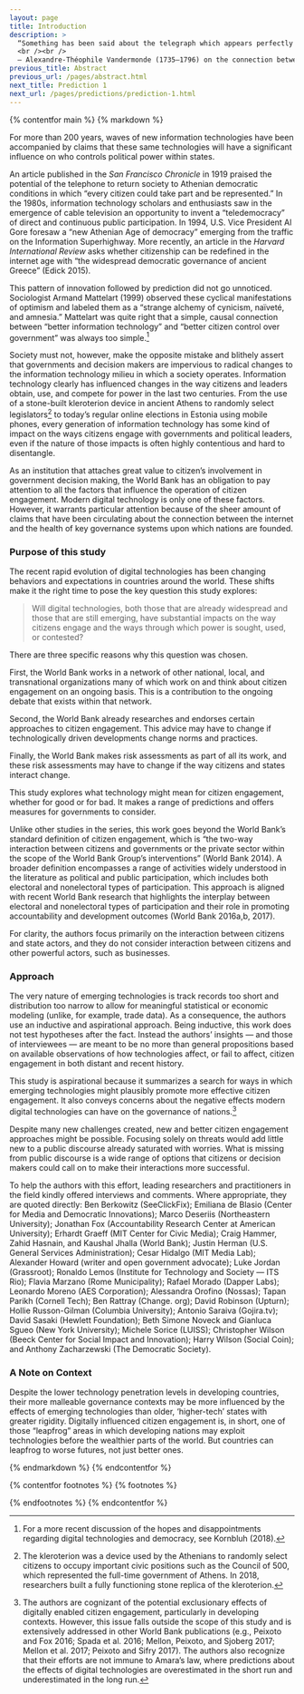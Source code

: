 ```yaml
---
layout: page
title: Introduction
description: >
  “Something has been said about the telegraph which appears perfectly right to me and gives the right measure of its importance. Such invention might be enough to render democracy possible in its largest scale. Many respectable men, among them Jean-Jacques Rousseau, have thought that democracy was impossible within large constituencies.… The invention of the telegraph is a novelty that Rousseau did not expect to happen. It enables long- distance communication at the same pace and clarity than that of conversation in a living room. This solution may address by itself the objections to large [direct] democratic republics. It may even be done in the absence of representative constitutions.”
  <br /><br />
  — Alexandre-Théophile Vandermonde (1735–1796) on the connection between democratic practice and the telescope-based Chappe Telegraph
previous_title: Abstract
previous_url: /pages/abstract.html
next_title: Prediction 1
next_url: /pages/predictions/prediction-1.html
---
```


{% contentfor main %}
{% markdown %}

For more than 200 years, waves of new information technologies have been accompanied by claims that these same technologies will have a significant influence on who controls political power within states.

An article published in the *San Francisco Chronicle* in 1919 praised the potential of the telephone to return society to Athenian democratic conditions in which “every citizen could take part and be represented.” In the 1980s, information technology scholars and enthusiasts saw in the emergence of cable television an opportunity to invent a “teledemocracy” of direct and continuous public participation. In 1994, U.S. Vice President Al Gore foresaw a “new Athenian Age of democracy” emerging from the traffic on the Information Superhighway. More recently, an article in the *Harvard International Review* asks whether citizenship can be redefined in the internet age with “the widespread democratic governance of ancient Greece” (Edick 2015).

This pattern of innovation followed by prediction did not go unnoticed. Sociologist Armand Mattelart (1999) observed these cyclical manifestations of optimism and labeled them as a “strange alchemy of cynicism, naïveté, and amnesia.” Mattelart was quite right that a simple, causal connection between “better information technology” and “better citizen control over government” was always too simple.[^1]

Society must not, however, make the opposite mistake and blithely assert that governments and decision makers are impervious to radical changes to the information technology milieu in which a society operates. Information technology clearly has influenced changes in the way citizens and leaders obtain, use, and compete for power in the last two centuries. From the use of a stone-built kleroterion device in ancient Athens to randomly select legislators[^2] to today’s regular online elections in Estonia using mobile phones, every generation of information technology has some kind of impact on the ways citizens engage with governments and political leaders, even if the nature of those impacts is often highly contentious and hard to disentangle.

As an institution that attaches great value to citizen’s involvement in government decision making, the World Bank has an obligation to pay attention to all the factors that influence the operation of citizen engagement. Modern digital technology is only one of these factors. However, it warrants particular attention because of the sheer amount of claims that have been circulating about the connection between the internet and the health of key governance systems upon which nations are founded.

### Purpose of this study

The recent rapid evolution of digital technologies has been changing behaviors and expectations in countries around the world. These shifts make it the right time to pose the key question this study explores:

> Will digital technologies, both those that are already widespread and those that are still emerging, have substantial impacts on the way citizens engage and the ways through which power is sought, used, or contested?

There are three specific reasons why this question was chosen.

First, the World Bank works in a network of other national, local, and transnational organizations many of which work on and think about citizen engagement on an ongoing basis. This is a contribution to the ongoing debate that exists within that network.

Second, the World Bank already researches and endorses certain approaches to citizen engagement. This advice may have to change if technologically driven developments change norms and practices. 

Finally, the World Bank makes risk assessments as part of all its work, and these risk assessments may have to change if the way citizens and states interact change.

This study explores what technology might mean for citizen engagement, whether for good or for bad. It makes a range of predictions and offers measures for governments to consider.

Unlike other studies in the series, this work goes beyond the World Bank’s standard definition of citizen engagement, which is “the two-way interaction between citizens and governments or the private sector within the scope of the World Bank Group’s interventions” (World Bank 2014). A broader definition encompasses a range of activities widely understood in the literature as political and public participation, which includes both electoral and nonelectoral types of participation. This approach is aligned with recent World Bank research that highlights the interplay between electoral and nonelectoral types of participation and their role in promoting accountability and development outcomes (World Bank 2016a,b, 2017).

For clarity, the authors focus primarily on the interaction between citizens and state actors, and they do not consider interaction between citizens and other powerful actors, such as businesses.

### Approach

The very nature of emerging technologies is track records too short and distribution too narrow to allow for meaningful statistical or economic modeling (unlike, for example, trade data). As a consequence, the authors use an inductive and aspirational approach. Being inductive, this work does not test hypotheses after the fact. Instead the authors’ insights — and those of interviewees — are meant to be no more than general propositions based on available observations of how technologies affect, or fail to affect, citizen engagement in both distant and recent history.

This study is aspirational because it summarizes a search for ways in which emerging technologies might plausibly promote more effective citizen engagement. It also conveys concerns about the negative effects modern digital technologies can have on the governance of nations.[^3]

Despite many new challenges created, new and better citizen engagement approaches might be possible. Focusing solely on threats would add little new to a public discourse already saturated with worries. What is missing from public discourse is a wide range of options that citizens or decision makers could call on to make their interactions more successful.

To help the authors with this effort, leading researchers and practitioners in the field kindly offered interviews and comments. Where appropriate, they are quoted directly: Ben Berkowitz (SeeClickFix); Emiliana de Blasio (Center for Media and Democratic Innovations); Marco Deseriis (Northeastern University); Jonathan Fox (Accountability Research Center at American University); Erhardt Graeff (MIT Center for Civic Media); Craig Hammer, Zahid Hasnain, and Kaushal Jhalla (World Bank); Justin Herman (U.S. General Services Administration); Cesar Hidalgo (MIT Media Lab); Alexander Howard (writer and open government advocate); Luke Jordan (Grassroot); Ronaldo Lemos (Institute for Technology and Society — ITS Rio); Flavia Marzano (Rome Municipality); Rafael Morado (Dapper Labs); Leonardo Moreno (AES Corporation); Alessandra Orofino (Nossas); Tapan Parikh (Cornell Tech); Ben Rattray (Change. org); David Robinson (Upturn); Hollie Russon-Gilman (Columbia University); Antonio Saraiva (Gojira.tv); David Sasaki (Hewlett Foundation); Beth Simone Noveck and Gianluca Sgueo (New York University); Michele Sorice (LUISS); Christopher Wilson (Beeck Center for Social Impact and Innovation); Harry Wilson (Social Coin); and Anthony Zacharzewski (The Democratic Society).

### A Note on Context

Despite the lower technology penetration levels in developing countries, their more malleable governance contexts may be more influenced by the effects of emerging technologies than older, ‘higher-tech’ states with greater rigidity. Digitally influenced citizen engagement is, in short, one of those “leapfrog” areas in which developing nations may exploit technologies before the wealthier parts of the world. But countries can leapfrog to worse futures, not just better ones.

{% endmarkdown %}
{% endcontentfor %}

{% contentfor footnotes %}
{% footnotes %}

[^1]: For a more recent discussion of the hopes and disappointments regarding digital technologies and democracy, see Kornbluh (2018).

[^2]: The kleroterion was a device used by the Athenians to randomly select citizens to occupy important civic positions such as the Council of 500, which represented the full-time government of Athens. In 2018, researchers built a fully functioning stone replica of the kleroterion.

[^3]: The authors are cognizant of the potential exclusionary effects of digitally enabled citizen engagement, particularly in developing contexts. However, this issue falls outside the scope of this study and is extensively addressed in other World Bank publications (e.g., Peixoto and Fox 2016; Spada et al. 2016; Mellon, Peixoto, and Sjoberg 2017; Mellon et al. 2017; Peixoto and Sifry 2017). The authors also recognize that their efforts are not immune to Amara’s law, where predictions about the effects of digital technologies are overestimated in the short run and underestimated in the long run.

{% endfootnotes %}
{% endcontentfor %}